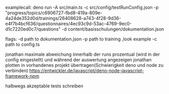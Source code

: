 examplecall:
deno run -A src/main.ts -c src/config/testRunConfig.json -p "progress/topics/c6906727-fbd8-419a-809e-4a24de352d0d/trainings/26408628-a743-4f28-9d36-e4f7b4bcf636/questionnaires/4ec93c9d-53ac-4769-9ec0-d1c7220ed0c7/questions" -d content/basisschulungen/dokumentation.json

flags:
-d path to dokumentation.json
-p path to training ,look example
-c path to config.ts

jonathan maximale abweichung innerhalb der runs prozentual (wird in der config eingestellt) und während der auswertung angezeigen
jonathan plotten in vorhandenes projekt übertragen(Schwierigkeit deno und node zu verbinden)
<https://entwickler.de/javascript/deno-node-javascript-framework-npm>

halbwegs akzeptable tests schreiben
